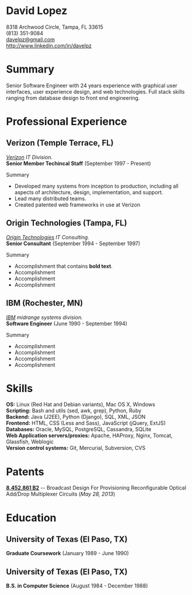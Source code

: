 # David Lopez
8318 Archwood Circle, Tampa, FL 33615  
(813) 351-9084  
davelpz@gmail.com  
http://www.linkedin.com/in/davelpz

# Summary
Senior Software Engineer with 24 years experience  with graphical  user interfaces, user experience design, and web technologies.  Full stack skills ranging from database design to front end engineering.

# Professional Experience
## Verizon (Temple Terrace, FL)
*[Verizon](http://verizon.com) IT Division.*  
**Senior Member Techincal Staff** (September 1997 - Present)

Summary
- Developed many systems from inception to production, including all aspects of architecture, design, implementation, and support.
- Lead many distributed teams.
- Created patented web frameworks in use at Verizon

## Origin Technologies (Tampa, FL)
*[Origin Technologies](http://www.origintechnologies.com/) IT Consulting.*  
**Senior Consultant** (September 1994 - September 1997)

Summary

- Accomplishment that contains **bold text**.
- Accomplishment
- Accomplishment
- Accomplishment

## IBM (Rochester, MN)
*[IBM](http://www.ibm.com) midrange systems division.*  
**Software Engineer** (June 1990 - September 1994)

Summary

- Accomplishment
- Accomplishment
- Accomplishment
- Accomplishment

# Skills
**OS:** Linux (Red Hat and Debian variants), Mac OS X, Windows  
**Scripting:**  Bash and utils (sed, awk, grep), Python, Ruby  
**Backend:** Java (J2EE), Python (Django), SQL, XML, JSON  
**Frontend:** HTML, CSS (Less and Sass), JavaScript (jQuery, ExtJS)  
**Databases:** Oracle, MySQL, PostgreSQL, Cassandra, SQLite  
**Web Application servers/proxies:** Apache, HAProxy, Nginx, Tomcat, Glassfish, Weblogic  
**Version control systems:** Git, Mercurial, Subversion, CVS

# Patents
**[8,452,861 B2](http://patft.uspto.gov/netacgi/nph-Parser?Sect1=PTO2&Sect2=HITOFF&p=1&u=%2Fnetahtml%2FPTO%2Fsearch-bool.html&r=1&f=G&l=50&co1=AND&d=PTXT&s1=8452861.PN.&OS=PN/8452861&RS=PN/8452861)** -- Broadcast Design For Provisioning Reconfigurable Optical Add/Drop Multiplexer Circuits (*May 28, 2013*)

# Education
## University of Texas (El Paso, TX)
**Graduate Coursework** (January 1989 - June 1990)
## University of Texas (El Paso, TX)
**B.S. in Computer Science** (August 1984 - December 1988)





